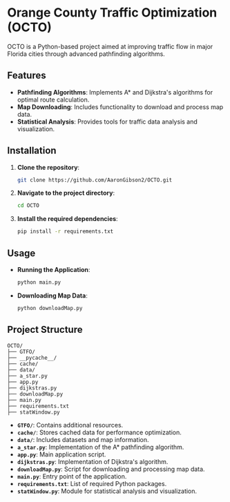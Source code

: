# Orange County Traffic Optimization (OCTO)

OCTO is a Python-based project aimed at improving traffic flow in major Florida cities through advanced pathfinding algorithms.

## Features

- **Pathfinding Algorithms**: Implements A* and Dijkstra's algorithms for optimal route calculation.
- **Map Downloading**: Includes functionality to download and process map data.
- **Statistical Analysis**: Provides tools for traffic data analysis and visualization.

## Installation

1. **Clone the repository**:

   ```bash
   git clone https://github.com/AaronGibson2/OCTO.git
   ```

2. **Navigate to the project directory**:

   ```bash
   cd OCTO
   ```

3. **Install the required dependencies**:

   ```bash
   pip install -r requirements.txt
   ```

## Usage

- **Running the Application**:

  ```bash
  python main.py
  ```

- **Downloading Map Data**:

  ```bash
  python downloadMap.py
  ```

## Project Structure

```plaintext
OCTO/
├── GTFO/
├── __pycache__/
├── cache/
├── data/
├── a_star.py
├── app.py
├── dijkstras.py
├── downloadMap.py
├── main.py
├── requirements.txt
├── statWindow.py
```

- **`GTFO/`**: Contains additional resources.
- **`cache/`**: Stores cached data for performance optimization.
- **`data/`**: Includes datasets and map information.
- **`a_star.py`**: Implementation of the A* pathfinding algorithm.
- **`app.py`**: Main application script.
- **`dijkstras.py`**: Implementation of Dijkstra's algorithm.
- **`downloadMap.py`**: Script for downloading and processing map data.
- **`main.py`**: Entry point of the application.
- **`requirements.txt`**: List of required Python packages.
- **`statWindow.py`**: Module for statistical analysis and visualization.
